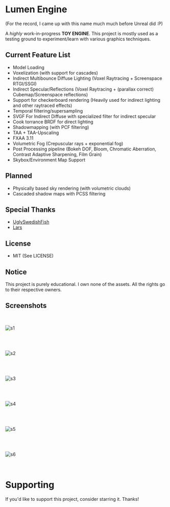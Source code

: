 # Lumen Engine

(For the record, I came up with this name much much before Unreal did :P) 

A *highly* work-in-progress **TOY ENGINE**. This project is mostly used as a testing ground to experiment/learn with various graphics techniques. 

## Current Feature List 

- Model Loading 
- Voxelization (with support for cascades)
- Indirect Multibounce Diffuse Lighting (Voxel Raytracing + Screenspace RTGI/SSGI) 
- Indirect Specular/Reflections (Voxel Raytracing + (parallax correct) Cubemap/Screenspace reflections)
- Support for checkerboard rendering (Heavily used for indirect lighting and other raytraced effects)
- Temporal filtering/supersampling
- SVGF For Indirect Diffuse with specialized filter for indirect specular
- Cook torrance BRDF for direct lighting
- Shadowmapping (with PCF filtering)
- TAA + TAA-Upscaling
- FXAA 3.11
- Volumetric Fog (Crepuscular rays + exponential fog)
- Post Processing pipeline (Bokeh DOF, Bloom, Chromatic Aberration, Contrast Adaptive Sharpening, Film Grain)
- Skybox/Environment Map Support

## Planned 
- Physically based sky rendering (with volumetric clouds)
- Cascaded shadow maps with PCSS filtering

## Special Thanks
- [UglySwedishFish](https://github.com/UglySwedishFish)
- [Lars](https://github.com/Ciwiel3/)

## License
- MIT (See LICENSE)

## Notice
This project is purely educational. I own none of the assets. All the rights go to their respective owners.

## Screenshots 

</br>

![s1](https://github.com/swr06/Lumen-Engine/blob/main/Screenshots/1.png)

</br>

</br>

![s2](https://github.com/swr06/Lumen-Engine/blob/main/Screenshots/2.jpg)

</br>

</br>

![s3](https://github.com/swr06/Lumen-Engine/blob/main/Screenshots/3.jpg)

</br>

</br>

![s4](https://github.com/swr06/Lumen-Engine/blob/main/Screenshots/4.png)

</br>

</br>

![s5](https://github.com/swr06/Lumen-Engine/blob/main/Screenshots/5.jpg)

</br>

</br>

![s6](https://github.com/swr06/Lumen-Engine/blob/main/Screenshots/6.jpg)

</br>

# Supporting

If you'd like to support this project, consider starring it. Thanks!
